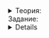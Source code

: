 <details>  
<summary>Теория:</summary>  
<h1>Захват переменных по значению</h1>

<p>У лямбда-функций есть другие случаи применения. Допустим, у вас есть вектор целых чисел, и вы хотите узнать, сколько в нём чисел больше пяти. Это можно сделать простым циклом:</p>

<pre><code class="language-cpp">int CountMoreThanFive(const vector&lt;int&gt;&amp; v) {
    int result = 0;
    for (int value : v) {
        if (value &gt; 5) {
            ++result;
        }
    }
    return result;
}

int main() {
    const vector&lt;int&gt; v = {1, 3, 5, 2, 6, 7, 10, 2, 3};
    cout &lt;&lt; CountMoreThanFive(v) &lt;&lt; endl;
}
</code></pre>

<p>Многовато кода для такой простой задачи. Проще использовать алгоритм <code>count_if</code> и простую лямбда-функцию. Тогда даже отдельная функция <code>CountMoreThanFive</code> не понадобится:</p>

<pre><code class="language-cpp">const vector&lt;int&gt; v = {1, 3, 5, 2, 6, 7, 10, 2, 3};
cout &lt;&lt; count_if(begin(v), end(v), [](int x) { return x &gt; 5; }) &lt;&lt; endl;
</code></pre>

<p>И код лаконичнее, и работы меньше.</p>

<p>Теперь вы решили посчитать количество чисел со значением, которое не больше пяти, а больше некоторого числа из стандартного ввода. Для этого вы заменили 5 на <code>threshold</code>:</p>

<pre><code class="language-cpp">int main() {
    int threshold;
    cin &gt;&gt; threshold;

    const vector&lt;int&gt; v = {1, 3, 5, 2, 6, 7, 10, 2, 3};
    cout &lt;&lt; count_if(begin(v), end(v), [](int x) { return x &gt; threshold; }) &lt;&lt; endl;
		//                                                        ^ заменили 5 на threshold 
}
</code></pre>

<p>Такой код не скомпилируется:</p>

<pre><code>..\src\hw.cpp: In lambda function:
..\src\hw.cpp:26:63: error: 'threshold' is not captured
     cout &lt;&lt; count_if(begin(v), end(v), [](int x) { return x &gt; threshold; }) &lt;&lt; endl;
                                                               ^~~~~~~~~
..\src\hw.cpp:26:41: note: the lambda has no capture-default
     cout &lt;&lt; count_if(begin(v), end(v), [](int x) { return x &gt; threshold; }) &lt;&lt; endl;
                                         ^
..\src\hw.cpp:22:9: note: 'int threshold' declared here
     int threshold;
         ^~~~~~~~~
</code></pre>

<p>Компилятор говорит: “&rsquo;threshold&rsquo; is not captured”. Дело в том, что С++ спроектирован по принципу «не платите за то, чем не пользуетесь». Это касается и лямбда-функций. В общем случае внешние по отношению к лямбда-функции объекты могут требовать дополнительного времени и памяти. Если программист сделает опечатку в коде лямбда-функции и случайно обратится к внешней переменной, такие расходы возникнут внезапно. Поэтому, чтобы использовать внешнюю переменную внутри лямбда-функции, её надо явно захватить — указать имя переменной в квадратных скобках перед параметрами лямбда-функции:</p>

<pre><code class="language-cpp">int main() {
    int threshold;
    cin &gt;&gt; threshold;

    const vector&lt;int&gt; v = {1, 3, 5, 2, 6, 7, 10, 2, 3};
    cout &lt;&lt; count_if(begin(v), end(v), [threshold](int x) { return x &gt; threshold; }) &lt;&lt; endl;
//                                      ^ вот здесь теперь указана переменная threshold
}
</code></pre>

<p>Теперь код компилируется и корректно работает. Явный захват внешних переменных в лямбда-функции выражает ваше намерение их применить и «заплатить только за то, что будете использовать». Это безопасный и предсказуемый подход.</p>

<p>Из переменной, захваченной таким образом, можно только читать:</p>

<pre><code class="language-cpp">int main() {
    int x = 0;
    auto lambda = [x]() { ++x; };
    lambda(); // да, лямбда-функции можно присваивать переменным, а потом вызывать как обычные функции
}
</code></pre>

<p>Код выше не компилируется:</p>

<pre><code>..\src\hw.cpp: In lambda function:
..\src\hw.cpp:23:29: error: increment of read-only variable 'x'
     auto lambda = [x]() { ++x; };
                             ^
</code></pre>

<p>В C++ есть способ менять захваченные переменные внутри лямбда-функции. Его изучим позже.</p>

</details> 

<summary>Задание:</summary>  
<details>  
<p>Поисковые системы логируют запросы, чтобы потом исследовать их и улучшать качество поиска. Смоделируйте такое исследование и напишите программу, которая изучает популярность определённой темы у пользователей. На вход программа получает список поисковых запросов и слово. Программа должна вывести количество поисковых запросов, содержащих данное слово.</p>

<h3>Пример ввода</h3>

<pre><code class="language-cpp">3
apple juice 
bionic beaver
funny little beaver
beaver
</code></pre>

<h3>Пример вывода</h3>

<pre><code class="language-cpp">2
</code></pre>

<h3>Подсказка</h3>

<p>Примените <code>find</code> класса <code>string</code>, чтобы искать, входит ли одна строка в другую. Этот метод возвращает позицию, на которой искомая строка встречается впервые, либо специальное значение <code>string::npos</code>, если вхождение не найдено.</p>
</details> 


